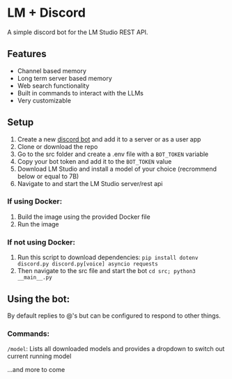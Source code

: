 # LM + Discord
A simple discord bot for the LM Studio REST API.

## Features
- Channel based memory
- Long term server based memory
- Web search functionality
- Built in commands to interact with the LLMs
- Very customizable

## Setup
1. Create a new [discord bot](https://discord.com/developers/applications) and add it to a server or as a user app
2. Clone or download the repo
3. Go to the src folder and create a .env file with a `BOT_TOKEN` variable
4. Copy your bot token and add it to the `BOT_TOKEN` value
5. Download LM Studio and install a model of your choice (recrommend below or equal to 7B)
6. Navigate to and start the LM Studio server/rest api

### If using Docker:
1. Build the image using the provided Docker file
2. Run the image

### If not using Docker:
1. Run this script to download dependencies: `pip install dotenv discord.py discord.py[voice] asyncio requests`
2. Then navigate to the src file and start the bot `cd src; python3 __main__.py`

## Using the bot:
By default replies to @'s but can be configured to respond to other things.

### Commands:
`/model`: Lists all downloaded models and provides a dropdown to switch out current running model

...and more to come

